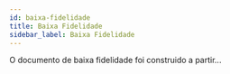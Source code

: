 ```yaml
---
id: baixa-fidelidade
title: Baixa Fidelidade
sidebar_label: Baixa Fidelidade
---
```


O documento de baixa fidelidade foi construido a partir...